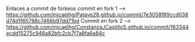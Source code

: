Enlaces a commit de forkeos
commit en fork 1 --> https://github.com/micaelhg/Patave28.github.io/commit/7e3058f89ccd038d74d1f65788c7466b97dd71bd 
Commit en fork 2 --> https://github.com/micaelhg/ConstanzaJCastilloS.github.io/commit/163344ecdd15275c946a82bfc2cb7f7a8fa6a84c
